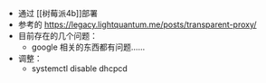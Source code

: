 - 通过 [[树莓派4b]]部署
- 参考的 https://legacy.lightquantum.me/posts/transparent-proxy/
- 目前存在的几个问题：
	- google 相关的东西都有问题……
- 调整：
	- systemctl disable dhcpcd